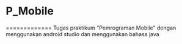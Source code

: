 # P_Mobile
=============
Tugas praktikum "Pemrograman Mobile" dengan menggunakan android studio dan menggunakan bahasa java
